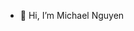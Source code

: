 - 👋 Hi, I’m Michael Nguyen


<!---
Michaeln308/Michaeln308 is a ✨ special ✨ repository because its `README.md` (this file) appears on your GitHub profile.
You can click the Preview link to take a look at your changes.
--->

